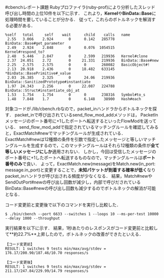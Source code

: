 #cbenchレポート課題
Rubyプロファイラ(ruby-prof)により分析したスレッド呼び出し時間の上位10件を以下に示す．
これより，**Kernel**や**BinData::Base**に処理時間を要していることが分かる．
従って，これらのボトルネックを解消する必要がある．

```
%self   total     self    wait      child    calls   name
 2.55   3.066    2.924       0      0.142   285778   BinData::Base#get_parameter
 2.49   2.924    2.848       0      0.076  1054515   Kernel#respond_to?
 2.48   5.446    2.847       0      2.599   219936   Kernel#clone
 2.37  24.051    2.72        0     21.331   219936   BinData::Base#new
 2.25   2.575    2.575       0      0       260082   BasicObject#!
 2.13  20.918    2.436       0     18.482   633145  *BinData::BasePrimitive#_value
 2.03  26.385    2.325       0      24.06   219936   BinData::SanitizedPrototype#instantiate
 1.97  24.343    2.256       0     22.087   224788   BinData::Struct#instantiate_obj_at
 1.53   1.754    1.754       0      0       238316   Symbol#to_s
 1.48   7.848    1.7         0      6.148    38900   Hash#each
```

対象コードが./lib/cbench.rbなので，packet_inハンドラからボトルネックを探す．
packet_inで呼び出されているsend_flow_mod_addメソッドは，
PacketInメッセージのポート番号に+1したポートへ転送するといったFlowModを送っている．
send_flow_mod_addで指定されているマッチングルールを確認してみると，ExactMatch#newでマッチングルールが生成されている．
ExactMatch#newは12種類の条件を引数で指定したメッセージと等しいマッチングルールを生成するので，このマッチングルールはそれら12種類の条件が**全て等しいメッセージにしか**適用されない．
しかし，今回は受信したメッセージのポート番号に+1したポートへ転送するものなので，マッチングルールは**ポート番号のみ**で良い．
よって，ExactMatch.new(message)をMatch.new(in_port: message.in_port)と変更することで，**未知パケットが到着する確率が低く**なりpacket_inハンドラが呼び出される頻度が少なくなる．
結果，Match#newやSendOutPort#newの呼び出し回数が減少し，内部で呼びだされているBinData::Base#newの呼び出し回数も減少するのでボトルネックの解消が可能となる．

コード変更前と変更後で以下のコマンドを実行し比較した．

```
$ ./bin/cbench --port 6633 --switches 1 --loops 10 --ms-per-test 10000 --delay 1000 --throughput
```

実行結果を以下に示す．
結果，1秒あたりのレスポンスがコード変更前と比較して**約22.7%**上昇したので，ボトルネックの改善ができたといえる．
```
【コード変更前】
RESULT: 1 switches 9 tests min/max/avg/stdev = 176.17/200.90/187.46/10.70 responses/s
```

```
【コード変更後】
RESULT: 1 switches 9 tests min/max/avg/stdev = 211.17/247.84/229.99/14.79 responses/s
```
